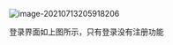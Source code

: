 ![image-20210713205918206](C:\Users\lostbuilder\AppData\Roaming\Typora\typora-user-images\image-20210713205918206.png)

登录界面如上图所示，只有登录没有注册功能